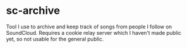 # sc-archive

Tool I use to archive and keep track of songs from people I follow on SoundCloud. Requires a cookie relay server which I haven't made public yet, so not usable for the general public.
